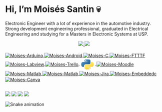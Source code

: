 # Hi, I’m Moisés Santin 💀

Electronic Engineer with a lot of experience in the automotive industry. Strong development engineering professional, graduated in Electrical Engineering and studying for a Masters in Electronic Systems at USP.

<div align="center">
  <a href="https://github.com/moisessantin">
  <img height="180em" src="https://github-readme-stats.vercel.app/api?username=moisessantin&show_icons=true&theme=dark&include_all_commits=true&count_private=true"/>
  <img height="180em" src="https://github-readme-stats.vercel.app/api/top-langs/?username=moisessantin&layout=compact&langs_count=7&theme=dark"/> 
</div>
  
<div style="display: inline_block"><br>

  <img align="center" alt="Moises-Arduino" height="40" width="50" src="https://cdn.jsdelivr.net/gh/devicons/devicon/icons/arduino/arduino-original.svg" />      
  <img align="center" alt="Moises-Android" height="40" width="50" src="https://cdn.jsdelivr.net/gh/devicons/devicon/icons/android/android-original-wordmark.svg">
  <img align="center" alt="Moises-C" height="40" width="50" src="https://cdn.jsdelivr.net/gh/devicons/devicon/icons/c/c-original.svg">
  <img align="center" alt="Moises-FTTTF" height="50" width="60" src="https://cdn.jsdelivr.net/gh/devicons/devicon/icons/ifttt/ifttt-original.svg">
  <img align="center" alt="Moises-Labview" height="40" width="50" src="https://cdn.jsdelivr.net/gh/devicons/devicon/icons/labview/labview-original-wordmark.svg">
  <img align="center" alt="Moises-Trello" height="50" width="60" src="https://cdn.jsdelivr.net/gh/devicons/devicon/icons/trello/trello-plain-wordmark.svg">
  <img align="center" alt="Moises-Python" height="40" width="50" src="https://raw.githubusercontent.com/devicons/devicon/master/icons/python/python-original.svg">
  <img align="center" alt="Moises-Moodle" height="50" width="60" src="https://cdn.jsdelivr.net/gh/devicons/devicon/icons/moodle/moodle-original-wordmark.svg">
  <img align="center" alt="Moises-Matlab" height="40" width="50" src="https://cdn.jsdelivr.net/gh/devicons/devicon/icons/matlab/matlab-original.svg">
  <img align="center" alt="Moises-Matlab" height="40" width="50" src="https://cdn.jsdelivr.net/gh/devicons/devicon/icons/markdown/markdown-original.svg">
  <img align="center" alt="Moises-Jira" height="40" width="50" src="https://cdn.jsdelivr.net/gh/devicons/devicon/icons/jira/jira-original-wordmark.svg">
  <img align="center" alt="Moises-Embeddedc" height="40" width="50" src="https://cdn.jsdelivr.net/gh/devicons/devicon/icons/embeddedc/embeddedc-original.svg">
  <img align="center" alt="Moises-Canva" height="40" width="50" src="https://cdn.jsdelivr.net/gh/devicons/devicon/icons/canva/canva-original.svg">
  
  </div>
  
  ##
 
<div> 
  
  <a href="https://instagram.com/moisessantin" target="_blank"><img src="https://img.shields.io/badge/-Instagram-%23E4405F?style=for-the-badge&logo=instagram&logoColor=white" target="_blank"></a>
  <a href = "mailto:moisessantin@gmail.com"><img src="https://img.shields.io/badge/-Gmail-%23333?style=for-the-badge&logo=gmail&logoColor=white" target="_blank"></a>
  <a href="https://www.linkedin.com/in/moisessantin/" target="_blank"><img src="https://img.shields.io/badge/-LinkedIn-%230077B5?style=for-the-badge&logo=linkedin&logoColor=white" target="_blank"></a> 
  <a href="https://www.youtube.com/channel/UCM5T-wp6Emp3vWeaHhzE2GQ" target="_blank"><img src="https://img.shields.io/badge/YouTube-FF0000?style=for-the-badge&logo=youtube&logoColor=white" target="_blank"></a>
 
  ![Snake animation](https://github.com/moisessantin/moisessantin/blob/output/github-contribution-grid-snake.svg)
 
</div>
